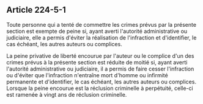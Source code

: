 Article 224-5-1
----
Toute personne qui a tenté de commettre les crimes prévus par la présente
section est exempte de peine si, ayant averti l'autorité administrative ou
judiciaire, elle a permis d'éviter la réalisation de l'infraction et
d'identifier, le cas échéant, les autres auteurs ou complices.

La peine privative de liberté encourue par l'auteur ou le complice d'un des
crimes prévus à la présente section est réduite de moitié si, ayant averti
l'autorité administrative ou judiciaire, il a permis de faire cesser
l'infraction ou d'éviter que l'infraction n'entraîne mort d'homme ou infirmité
permanente et d'identifier, le cas échéant, les autres auteurs ou complices.
Lorsque la peine encourue est la réclusion criminelle à perpétuité, celle-ci est
ramenée à vingt ans de réclusion criminelle.
